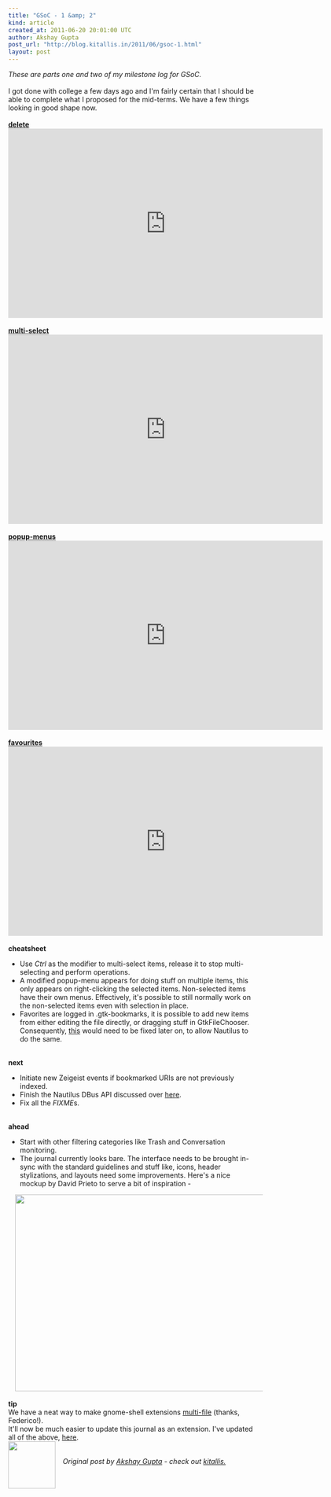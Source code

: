 ```yaml
---
title: "GSoC - 1 &amp; 2"
kind: article
created_at: 2011-06-20 20:01:00 UTC
author: Akshay Gupta
post_url: "http://blog.kitallis.in/2011/06/gsoc-1.html"
layout: post
---
```

<div dir="ltr" style="text-align: left;" trbidi="on"><span style="font-style: italic;">These are parts one and two of my milestone log for GSoC. </span><br /><br />I got done with college a few days ago and I'm fairly certain that I should be able to complete what I proposed for the mid-terms. We have a few things looking in good shape now.<br /><br /><a href="http://youtu.be/QcvKE-ndxEU"><b>delete</b></a><br /><iframe class="youtube-player" frameborder="0" height="385" src="http://www.youtube.com/embed/QcvKE-ndxEU" type="text/html" width="640"></iframe><br /><br /><a href="http://youtu.be/zzzbumwKEPI"><b>multi-select</b></a><br /><iframe class="youtube-player" frameborder="0" height="385" src="http://www.youtube.com/embed/zzzbumwKEPI" type="text/html" width="640"></iframe><br /><br /><a href="http://youtu.be/YdKxYCBd-ow"><b>popup-menus</b></a><br /><iframe class="youtube-player" frameborder="0" height="385" src="http://www.youtube.com/embed/YdKxYCBd-ow" type="text/html" width="640"></iframe><br /><br /><a href="http://youtu.be/YEKNhynoWjg"><b>favourites</b></a><br /><iframe class="youtube-player" frameborder="0" height="385" src="http://www.youtube.com/embed/YEKNhynoWjg" type="text/html" width="640"></iframe><br /><br /><b>cheatsheet</b><br /><ul style="text-align: left;"><li>Use <i>Ctrl</i> as the modifier to multi-select items, release it to stop multi-selecting and perform operations.</li><li>A modified popup-menu appears for doing stuff on multiple items, this only appears on right-clicking the selected items. Non-selected items have their own menus. Effectively, it's possible to still normally work on the non-selected items even with selection in place.</li><li>Favorites are logged in .gtk-bookmarks, it is possible to add new items from either editing the file directly, or dragging stuff in GtkFileChooser. Consequently, <a href="https://bugzilla.gnome.org/show_bug.cgi?id=561221">this</a> would need to be fixed later on, to allow Nautilus to do the same. </li></ul><br /><b>next</b><br /><ul style="text-align: left;"><li>Initiate new Zeigeist events if bookmarked URIs are not previously indexed.&nbsp; </li><li>Finish the Nautilus DBus API discussed over <a href="http://lists.freedesktop.org/archives/xdg/2011-May/thread.html#11947">here</a>.</li><li>Fix all the <i>FIXME</i>s.</li></ul><br /><b>ahead</b><br /><ul style="text-align: left;"><li>Start with other filtering categories like Trash and Conversation monitoring.</li><li>The journal currently looks bare. The interface needs to be brought in-sync with the standard guidelines and stuff like, icons, header stylizations, and layouts need some improvements. Here's a nice mockup by David Prieto to serve a bit of inspiration -</li></ul><div class="separator" style="clear: both; text-align: center;"><a href="http://i.imgur.com/JwCfy.png" imageanchor="1" style="margin-left: 1em; margin-right: 1em;"><img border="0" height="400" src="http://i.imgur.com/JwCfy.png" width="640" /></a></div>&nbsp;&nbsp;&nbsp;&nbsp;&nbsp;&nbsp;&nbsp; <br /><b>tip</b><br />We have a neat way to make gnome-shell extensions <a href="https://live.gnome.org/GnomeShell/Extensions/FAQ/CreatingExtensions#multifile">multi-file</a> (thanks, Federico!).<br />It'll now be much easier to update this journal as an extension. I've updated all of the above, <a href="https://github.com/kitallis/gnome-shell-activity-journal">here</a>.</div>
<div class="author">
  <img src="http://nilenso.com/images/people/kitallis-200.png" style="width: 96px; height: 96;">
  <span style="position: absolute; padding: 32px 15px;">
    <i>Original post by <a href="http://twitter.com/kitallis">Akshay Gupta</a> - check out <a href="http://blog.kitallis.in/">kitallis.</a></i>
  </span>
</div>
